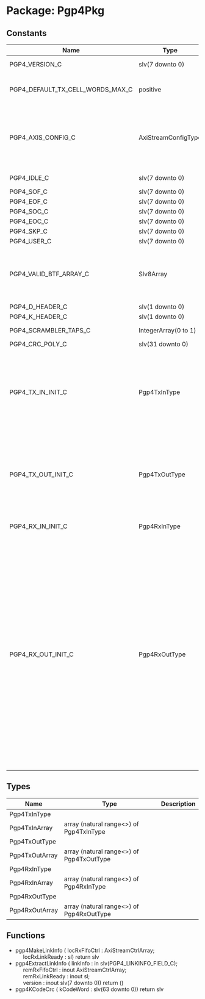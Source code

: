 # Package: Pgp4Pkg

## Constants

| Name                             | Type                 | Value                                                                                                                                                                                                                                                                                                                                                                                                                                                                                                                                                                                                                                                                                                                                                                                                                                                                                                                                                                                                                                                                                                                                                                                                                                                                                                                                                                                                                                                                                                                                            | Description                     |
| -------------------------------- | -------------------- | ------------------------------------------------------------------------------------------------------------------------------------------------------------------------------------------------------------------------------------------------------------------------------------------------------------------------------------------------------------------------------------------------------------------------------------------------------------------------------------------------------------------------------------------------------------------------------------------------------------------------------------------------------------------------------------------------------------------------------------------------------------------------------------------------------------------------------------------------------------------------------------------------------------------------------------------------------------------------------------------------------------------------------------------------------------------------------------------------------------------------------------------------------------------------------------------------------------------------------------------------------------------------------------------------------------------------------------------------------------------------------------------------------------------------------------------------------------------------------------------------------------------------------------------------ | ------------------------------- |
| PGP4_VERSION_C                   | slv(7 downto 0)      |  toSlv(4,<br><span style="padding-left:20px"> 8)                                                                                                                                                                                                                                                                                                                                                                                                                                                                                                                                                                                                                                                                                                                                                                                                                                                                                                                                                                                                                                                                                                                                                                                                                                                                                                                                                                                                                                                                                                 | Version = 0x04                  |
| PGP4_DEFAULT_TX_CELL_WORDS_MAX_C | positive             |  128                                                                                                                                                                                                                                                                                                                                                                                                                                                                                                                                                                                                                                                                                                                                                                                                                                                                                                                                                                                                                                                                                                                                                                                                                                                                                                                                                                                                                                                                                                                                             | Number of 64-bit words per cell |
| PGP4_AXIS_CONFIG_C               | AxiStreamConfigType  |        ssiAxiStreamConfig(          dataBytes => 8,<br><span style="padding-left:20px">          tKeepMode => TKEEP_COMP_C,<br><span style="padding-left:20px">          tUserMode => TUSER_FIRST_LAST_C,<br><span style="padding-left:20px">          tDestBits => 4,<br><span style="padding-left:20px">          tUserBits => 2)                                                                                                                                                                                                                                                                                                                                                                                                                                                                                                                                                                                                                                                                                                                                                                                                                                                                                                                                                                                                                                                                                                                                                                                                              |                                 |
| PGP4_IDLE_C                      | slv(7 downto 0)      |  X"99"                                                                                                                                                                                                                                                                                                                                                                                                                                                                                                                                                                                                                                                                                                                                                                                                                                                                                                                                                                                                                                                                                                                                                                                                                                                                                                                                                                                                                                                                                                                                           | Define K code BTFs              |
| PGP4_SOF_C                       | slv(7 downto 0)      |  X"AA"                                                                                                                                                                                                                                                                                                                                                                                                                                                                                                                                                                                                                                                                                                                                                                                                                                                                                                                                                                                                                                                                                                                                                                                                                                                                                                                                                                                                                                                                                                                                           |                                 |
| PGP4_EOF_C                       | slv(7 downto 0)      |  X"55"                                                                                                                                                                                                                                                                                                                                                                                                                                                                                                                                                                                                                                                                                                                                                                                                                                                                                                                                                                                                                                                                                                                                                                                                                                                                                                                                                                                                                                                                                                                                           |                                 |
| PGP4_SOC_C                       | slv(7 downto 0)      |  X"CC"                                                                                                                                                                                                                                                                                                                                                                                                                                                                                                                                                                                                                                                                                                                                                                                                                                                                                                                                                                                                                                                                                                                                                                                                                                                                                                                                                                                                                                                                                                                                           |                                 |
| PGP4_EOC_C                       | slv(7 downto 0)      |  X"33"                                                                                                                                                                                                                                                                                                                                                                                                                                                                                                                                                                                                                                                                                                                                                                                                                                                                                                                                                                                                                                                                                                                                                                                                                                                                                                                                                                                                                                                                                                                                           |                                 |
| PGP4_SKP_C                       | slv(7 downto 0)      |  X"66"                                                                                                                                                                                                                                                                                                                                                                                                                                                                                                                                                                                                                                                                                                                                                                                                                                                                                                                                                                                                                                                                                                                                                                                                                                                                                                                                                                                                                                                                                                                                           |                                 |
| PGP4_USER_C                      | slv(7 downto 0)      |  X"78"                                                                                                                                                                                                                                                                                                                                                                                                                                                                                                                                                                                                                                                                                                                                                                                                                                                                                                                                                                                                                                                                                                                                                                                                                                                                                                                                                                                                                                                                                                                                           |                                 |
| PGP4_VALID_BTF_ARRAY_C           | Slv8Array            |  (       0 => PGP4_IDLE_C,<br><span style="padding-left:20px">       1 => PGP4_SOF_C,<br><span style="padding-left:20px">       2 => PGP4_EOF_C,<br><span style="padding-left:20px">       3 => PGP4_SOC_C,<br><span style="padding-left:20px">       4 => PGP4_EOC_C,<br><span style="padding-left:20px">       5 => PGP4_SKP_C,<br><span style="padding-left:20px">       6 => PGP4_USER_C)                                                                                                                                                                                                                                                                                                                                                                                                                                                                                                                                                                                                                                                                                                                                                                                                                                                                                                                                                                                                                                                                                                                                                    |                                 |
| PGP4_D_HEADER_C                  | slv(1 downto 0)      |  "01"                                                                                                                                                                                                                                                                                                                                                                                                                                                                                                                                                                                                                                                                                                                                                                                                                                                                                                                                                                                                                                                                                                                                                                                                                                                                                                                                                                                                                                                                                                                                            |                                 |
| PGP4_K_HEADER_C                  | slv(1 downto 0)      |  "10"                                                                                                                                                                                                                                                                                                                                                                                                                                                                                                                                                                                                                                                                                                                                                                                                                                                                                                                                                                                                                                                                                                                                                                                                                                                                                                                                                                                                                                                                                                                                            |                                 |
| PGP4_SCRAMBLER_TAPS_C            | IntegerArray(0 to 1) |  (0 => 39,<br><span style="padding-left:20px"> 1 => 58)                                                                                                                                                                                                                                                                                                                                                                                                                                                                                                                                                                                                                                                                                                                                                                                                                                                                                                                                                                                                                                                                                                                                                                                                                                                                                                                                                                                                                                                                                          |                                 |
| PGP4_CRC_POLY_C                  | slv(31 downto 0)     |  X"04C11DB7"                                                                                                                                                                                                                                                                                                                                                                                                                                                                                                                                                                                                                                                                                                                                                                                                                                                                                                                                                                                                                                                                                                                                                                                                                                                                                                                                                                                                                                                                                                                                     |                                 |
| PGP4_TX_IN_INIT_C                | Pgp4TxInType         |  (       disable     => '0',<br><span style="padding-left:20px">       flowCntlDis => '0',<br><span style="padding-left:20px">       resetTx     => '0',<br><span style="padding-left:20px">       skpInterval => toSlv(5000,<br><span style="padding-left:20px"> 32),<br><span style="padding-left:20px">       opCodeEn    => '0',<br><span style="padding-left:20px">       opCodeData  => (others => '0'),<br><span style="padding-left:20px">       locData     => (others => '0'))                                                                                                                                                                                                                                                                                                                                                                                                                                                                                                                                                                                                                                                                                                                                                                                                                                                                                                                                                                                                                                                         |                                 |
| PGP4_TX_OUT_INIT_C               | Pgp4TxOutType        |  (       locPause    => (others => '0'),<br><span style="padding-left:20px">       locOverflow => (others => '0'),<br><span style="padding-left:20px">       phyTxActive => '0',<br><span style="padding-left:20px">       linkReady   => '0',<br><span style="padding-left:20px">       opCodeReady => '0',<br><span style="padding-left:20px">       frameTx     => '0',<br><span style="padding-left:20px">       frameTxErr  => '0')                                                                                                                                                                                                                                                                                                                                                                                                                                                                                                                                                                                                                                                                                                                                                                                                                                                                                                                                                                                                                                                                                                         |                                 |
| PGP4_RX_IN_INIT_C                | Pgp4RxInType         |  (       loopback => (others => '0'),<br><span style="padding-left:20px">       resetRx  => '0')                                                                                                                                                                                                                                                                                                                                                                                                                                                                                                                                                                                                                                                                                                                                                                                                                                                                                                                                                                                                                                                                                                                                                                                                                                                                                                                                                                                                                                                 |                                 |
| PGP4_RX_OUT_INIT_C               | Pgp4RxOutType        |  (       phyRxActive      => '0',<br><span style="padding-left:20px">       phyRxInit        => '0',<br><span style="padding-left:20px">       gearboxAligned   => '0',<br><span style="padding-left:20px">       linkReady        => '0',<br><span style="padding-left:20px">       remRxLinkReady   => '0',<br><span style="padding-left:20px">       frameRx          => '0',<br><span style="padding-left:20px">       frameRxErr       => '0',<br><span style="padding-left:20px">       linkDown         => '0',<br><span style="padding-left:20px">       linkError        => '0',<br><span style="padding-left:20px">       ebOverflow       => '0',<br><span style="padding-left:20px">       opCodeEn         => '0',<br><span style="padding-left:20px">       opCodeData       => (others => '0'),<br><span style="padding-left:20px">       remLinkData      => (others => '0'),<br><span style="padding-left:20px">       remRxOverflow    => (others => '0'),<br><span style="padding-left:20px">       remRxPause       => (others => '0'),<br><span style="padding-left:20px">       cellError        => '0',<br><span style="padding-left:20px">       cellSofError     => '0',<br><span style="padding-left:20px">       cellSeqError     => '0',<br><span style="padding-left:20px">       cellVersionError => '0',<br><span style="padding-left:20px">       cellCrcModeError => '0',<br><span style="padding-left:20px">       cellCrcError     => '0',<br><span style="padding-left:20px">       cellEofeError    => '0') |                                 |
## Types

| Name           | Type                                      | Description |
| -------------- | ----------------------------------------- | ----------- |
| Pgp4TxInType   |                                           |             |
| Pgp4TxInArray  | array (natural range<>) of Pgp4TxInType   |             |
| Pgp4TxOutType  |                                           |             |
| Pgp4TxOutArray | array (natural range<>) of Pgp4TxOutType  |             |
| Pgp4RxInType   |                                           |             |
| Pgp4RxInArray  | array (natural range<>) of Pgp4RxInType   |             |
| Pgp4RxOutType  |                                           |             |
| Pgp4RxOutArray | array (natural range<>) of Pgp4RxOutType  |             |
## Functions
- pgp4MakeLinkInfo <font id="function_arguments">( locRxFifoCtrl  : AxiStreamCtrlArray;<br><span style="padding-left:20px"> locRxLinkReady : sl) </font> <font id="function_return">return slv </font>
- pgp4ExtractLinkInfo <font id="function_arguments">( linkInfo       : in    slv(PGP4_LINKINFO_FIELD_C);<br><span style="padding-left:20px"> remRxFifoCtrl  : inout AxiStreamCtrlArray;<br><span style="padding-left:20px"> remRxLinkReady : inout sl;<br><span style="padding-left:20px"> version        : inout slv(7 downto 0)) </font> <font id="function_return">return ()</font>
- pgp4KCodeCrc <font id="function_arguments">( kCodeWord : slv(63 downto 0)) </font> <font id="function_return">return slv </font>
